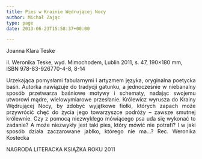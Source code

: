 ```yaml
---
title: Pies w Krainie Wędrującej Nocy
author: Michał Zając
type: page
date: 2013-06-23T15:58:37+00:00

---
```

Joanna Klara Teske

il. Weronika Teske, wyd. Mimochodem, Lublin 2011, s. 47, 190&#215;180 mm, ISBN 978-83-926770-4-8, 8-14

<p style="text-align: justify;">
  Urzekająca pomysłami fabularnymi i artyzmem języka, oryginalna poetycka baśń. Autorka nawiązuje do tradycji gatunku, a jednocześnie w niebanalny sposób przetwarza baśniowe motywy i schematy, nadając swojemu utworowi mądre, wielowymiarowe przesłanie. Królewicz wyrusza do Krainy Wędrującej Nocy, by zdobyć wyjątkowe fiołki, których zapach może przywrócić chęć do życia jego towarzyszce podróży – zawsze smutnej królewnie. Czy z pomocą niezwykłego mówiącego psa uda się wykonać to zadanie? A może niezwykły jest taki pies, który mówić nie potrafi? I w jaki sposób działa zaczarowane jabłko, którego nie ma…? Rec. Weronika Kostecka
</p>

NAGRODA LITERACKA KSIĄŻKA ROKU 2011